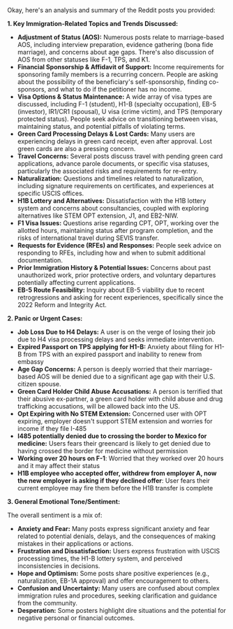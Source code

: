 Okay, here's an analysis and summary of the Reddit posts you provided:

**1. Key Immigration-Related Topics and Trends Discussed:**

*   **Adjustment of Status (AOS):** Numerous posts relate to marriage-based AOS, including interview preparation, evidence gathering (bona fide marriage), and concerns about age gaps. There's also discussion of AOS from other statuses like F-1, TPS, and K1.
*   **Financial Sponsorship & Affidavit of Support:** Income requirements for sponsoring family members is a recurring concern. People are asking about the possibility of the beneficiary's self-sponsorship, finding co-sponsors, and what to do if the petitioner has no income.
*   **Visa Options & Status Maintenance:** A wide array of visa types are discussed, including F-1 (student), H1-B (specialty occupation), EB-5 (investor), IR1/CR1 (spousal), U visa (crime victim), and TPS (temporary protected status). People seek advice on transitioning between visas, maintaining status, and potential pitfalls of violating terms.
*   **Green Card Processing Delays & Lost Cards:** Many users are experiencing delays in green card receipt, even after approval. Lost green cards are also a pressing concern.
*   **Travel Concerns:** Several posts discuss travel with pending green card applications, advance parole documents, or specific visa statuses, particularly the associated risks and requirements for re-entry.
*   **Naturalization:** Questions and timelines related to naturalization, including signature requirements on certificates, and experiences at specific USCIS offices.
*   **H1B Lottery and Alternatives:** Dissatisfaction with the H1B lottery system and concerns about consultancies, coupled with exploring alternatives like STEM OPT extension, J1, and EB2-NIW.
*   **F1 Visa Issues:** Questions arise regarding CPT, OPT, working over the allotted hours, maintaining status after program completion, and the risks of international travel during SEVIS transfer.
*   **Requests for Evidence (RFEs) and Responses:** People seek advice on responding to RFEs, including how and when to submit additional documentation.
*   **Prior Immigration History & Potential Issues:** Concerns about past unauthorized work, prior protective orders, and voluntary departures potentially affecting current applications.
*   **EB-5 Route Feasibility:** Inquiry about EB-5 viability due to recent retrogressions and asking for recent experiences, specifically since the 2022 Reform and Integrity Act.

**2. Panic or Urgent Cases:**

*   **Job Loss Due to H4 Delays:** A user is on the verge of losing their job due to H4 visa processing delays and seeks immediate intervention.
*   **Expired Passport on TPS applying for H1-B:** Anxiety about filing for H1-B from TPS with an expired passport and inability to renew from embassy
*   **Age Gap Concerns:** A person is deeply worried that their marriage-based AOS will be denied due to a significant age gap with their U.S. citizen spouse.
*   **Green Card Holder Child Abuse Accusations:** A person is terrified that their abusive ex-partner, a green card holder with child abuse and drug trafficking accusations, will be allowed back into the US.
*   **Opt Expiring with No STEM Extension:** Concerned user with OPT expiring, employer doesn't support STEM extension and worries for income if they file I-485
*   **I485 potentially denied due to crossing the border to Mexico for medicine:** Users fears their greencard is likely to get denied due to having crossed the border for medicine without permission
*   **Working over 20 hours on F-1**: Worried that they worked over 20 hours and it may affect their status
*   **H1B employee who accepted offer, withdrew from employer A, now the new employer is asking if they declined offer**: User fears their current employee may fire them before the H1B transfer is complete

**3. General Emotional Tone/Sentiment:**

The overall sentiment is a mix of:

*   **Anxiety and Fear:** Many posts express significant anxiety and fear related to potential denials, delays, and the consequences of making mistakes in their applications or actions.
*   **Frustration and Dissatisfaction:** Users express frustration with USCIS processing times, the H1-B lottery system, and perceived inconsistencies in decisions.
*   **Hope and Optimism:** Some posts share positive experiences (e.g., naturalization, EB-1A approval) and offer encouragement to others.
*   **Confusion and Uncertainty:** Many users are confused about complex immigration rules and procedures, seeking clarification and guidance from the community.
*   **Desperation:** Some posters highlight dire situations and the potential for negative personal or financial outcomes.
